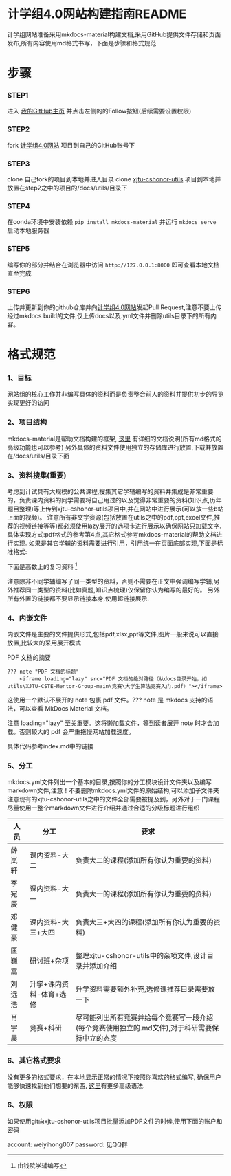 # 计学组4.0网站构建指南README

计学组网站准备采用mkdocs-material构建文档,采用GitHub提供文件存储和页面发布,所有内容使用md格式书写，下面是步骤和格式规范

# 步骤
### STEP1

进入 [我的GitHub主页](https://github.com/weiyihong007) 并点击左侧的的Follow按钮(后续需要设置权限)

### STEP2

fork [计学组4.0网站](https://github.com/weiyihong007/xjtu-cshonor) 项目到自己的GitHub账号下

### STEP3

clone 自己fork的项目到本地并进入目录
clone [xjtu-cshonor-utils](https://github.com/weiyihong007/xjtu-cshonor-utils) 项目到本地并放置在step2之中的项目的/docs/utils/目录下

### STEP4

在conda环境中安装依赖 `pip install mkdocs-material` 并运行 `mkdocs serve` 启动本地服务器

### STEP5

编写你的部分并结合在浏览器中访问 `http://127.0.0.1:8000` 即可查看本地文档直至完成

### STEP6

上传并更新到你的github仓库并向[计学组4.0网站](https://github.com/weiyihong007/xjtu-cshonor)发起Pull Request,注意不要上传经过mkdocs build的文件,仅上传docs以及.yml文件并删除utils目录下的所有内容。

# 格式规范

### 1、目标
网站组的核心工作并非编写具体的资料而是负责整合前人的资料并提供初步的导览实现更好的访问

### 2、项目结构

mkdocs-material是帮助文档构建的框架, [这里](https://www.mkdocs.org/getting-started/) 有详细的文档说明(所有md格式的高级功能也可以参考)
另外具体的资料文件使用独立的存储库进行放置,下载并放置在/docs/utils/目录下面

### 3、资料搜集(重要)

考虑到计试具有大规模的公共课程,搜集其它学辅编写的资料并集成是非常重要的，负责课内资料的同学需要将自己用过的以及觉得非常重要的资料(知识点,历年题目整理)等上传到xjtu-cshonor-utils项目中,并在网站中进行展示(可以放一些b站上面的视频)。
注意所有非文字资源(包括放置在utils之中的pdf,ppt,excel文件,推荐的视频链接等等)都必须使用lazy展开的选项卡进行展示以确保网站只加载文字.
具体实现方式:pdf格式的参考第4点,其它格式参考mkdocs-material的帮助文档进行实现.
如果是其它学辅的资料需要进行引用，引用统一在页面底部实现,下面是标准格式:

下面是高数上的复习资料 [^1]

注意除非不同学辅编写了同一类型的资料，否则不需要在正文中强调编写学辅,另外推荐同一类型的资料(比如真题,知识点梳理)仅保留你认为编写的最好的。
另外所有外置的链接都不要显示链接本身,使用超链接展示.

### 4、内嵌文件

内嵌文件是主要的文件提供形式,包括pdf,xlsx,ppt等文件,图片一般来说可以直接放置,比较大的采用展开模式

PDF 文档的摘要
```
??? note "PDF 文档的标题"
    <iframe loading="lazy" src="PDF 文档的绝对路径（从docs目录开始，如utils\XJTU-CSTE-Mentor-Group-main\竞赛\大学生算法竞赛入门.pdf）"></iframe>
```
这使用一个默认不展开的 note 包裹 pdf 文件。??? note 是 mkdocs 支持的语法，可以查看 MkDocs Material 文档。

注意 loading="lazy" 至关重要。这将懒加载文件，等到读者展开 note 时才会加载。否则较大的 pdf 会严重拖慢网站加载速度。

具体代码参考index.md中的链接

### 5、分工

mkdocs.yml文件列出一个基本的目录,按照你的分工模块设计文件夹以及编写markdown文件,注意！不要删除mkdocs.yml文件的原始结构,可以添加子文件夹
注意现有的xjtu-cshonor-utils之中的文件全部需要被提及到，另外对于一门课程尽量使用一整个markdown文件进行介绍并通过合适的分级标题进行组织

| 人员 | 分工 | 要求 |
| --- | --- | --- |
| 薛岚轩 | 课内资料-大二 | 负责大二的课程(添加所有你认为重要的资料) |
| 李宛辰 | 课内资料-大一 | 负责大一的课程(添加所有你认为重要的资料) |
| 邓健豪 | 课内资料-大三+大四 | 负责大三+大四的课程(添加所有你认为重要的资料) |
| 匡巍嵩 | 研讨班+杂项 | 整理xjtu-cshonor-utils中的杂项文件,设计目录并添加介绍 |
| 刘远浩 | 升学+课内资料-体育+选修 | 升学资料需要额外补充,选修课推荐目录需要放一下 |
| 肖宇晨 | 竞赛+科研 | 尽可能列出所有竞赛并给每个竞赛写一段介绍(每个竞赛使用独立的.md文件),对于科研需要保持中立的态度 |

### 6、其它格式要求
没有更多的格式要求，在本地显示正常的情况下按照你喜欢的格式编写, 确保用户能够快速找到他们想要的东西, [这里](https://www.mkdocs.org/getting-started/)有更多高级语法.

### 6、权限

如果使用git向xjtu-cshonor-utils项目批量添加PDF文件的时候,使用下面的账户和密码

account: weiyihong007
password: 见QQ群

[^1]: 由钱院学辅编写